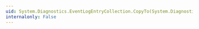 ```yaml
---
uid: System.Diagnostics.EventLogEntryCollection.CopyTo(System.Diagnostics.EventLogEntry[],System.Int32)
internalonly: False
---
```

